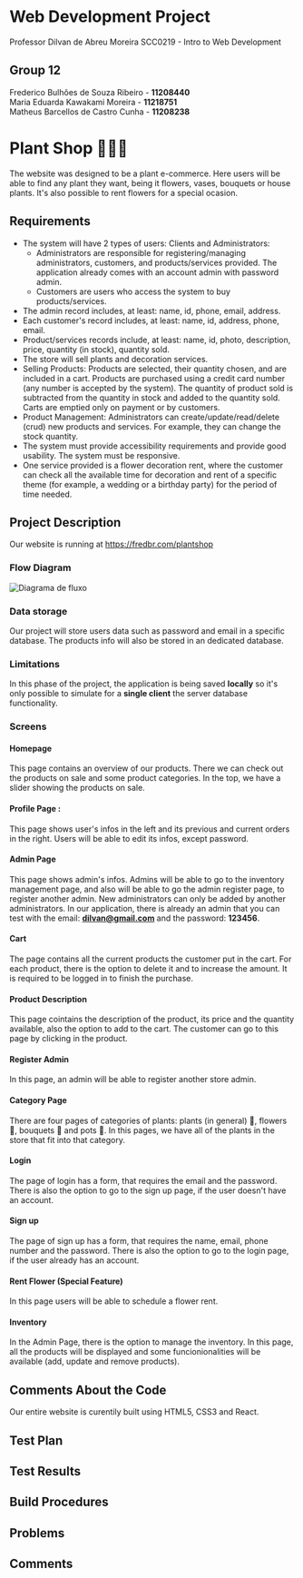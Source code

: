 # Web Development Project 
Professor Dilvan de Abreu Moreira
SCC0219 - Intro to Web Development

## Group 12 
Frederico Bulhões de Souza Ribeiro - **11208440**   
Maria Eduarda Kawakami Moreira - **11218751**  
Matheus Barcellos de Castro Cunha - **11208238**

# Plant Shop 🌱🌼💐 
The website was designed to be a plant e-commerce. Here users will be able to find any plant they want, being it flowers, vases, bouquets or house plants. It's also possible to rent flowers for a special ocasion. 
## Requirements
* The system will have 2 types of users: Clients and Administrators:
  * Administrators are responsible for registering/managing administrators, customers, and products/services provided. The application already comes with an account admin with password admin.
  * Customers are users who access the system to buy products/services.
* The admin record includes, at least: name, id, phone, email, address.
* Each customer's record includes, at least: name, id, address, phone, email.
* Product/services records include, at least: name, id, photo, description, price, quantity (in stock), quantity sold.
* The store will sell plants and decoration services.
* Selling Products: Products are selected, their quantity chosen, and are included in a cart. Products are purchased using a credit card number (any number is accepted by the system). The quantity of product sold is subtracted from the quantity in stock and added to the quantity sold. Carts are emptied only on payment or by customers.
* Product Management: Administrators can create/update/read/delete (crud) new products and services. For example, they can change the stock quantity.
* The system must provide accessibility requirements and provide good usability. The system must be responsive.
* One service provided is a flower decoration rent, where the customer can check all the available time for decoration and rent of a specific theme (for example, a wedding or a birthday party) for the period of time needed.  

## Project Description

Our website is running at https://fredbr.com/plantshop

### Flow Diagram

![Diagrama de fluxo](https://i.imgur.com/mlaWlqZ.png)

### Data storage
Our project will store users data such as password and email in a specific database. The products info will also be stored in an dedicated database. 

### Limitations
In this phase of the project, the application is being saved **locally** so it's only possible to simulate for a **single client** the server database functionality.

### Screens
#### Homepage
This page contains an overview of our products. There we can check out the products on sale and some product categories. In the top, we have a slider showing the products on sale. 

#### Profile Page :
This page shows user's infos in the left and its previous and current orders in the right. Users will be able to edit its infos, except password.

#### Admin Page
This page shows admin's infos. Admins will be able to go to the inventory management page, and also will be able to go the admin register page, to register another admin. New administrators can only be added by another administrators. In our application, there is already an admin that you can test with the email: **dilvan@gmail.com** and the password: **123456**.

#### Cart
The page contains all the current products the customer put in the cart. For each product, there is the option to delete it and to increase the amount. It is required to be logged in to finish the purchase.

#### Product Description
This page cointains the description of the product, its price and the quantity available, also the option to add to the cart. The customer can go to this page by clicking in the product.

#### Register Admin
In this page, an admin will be able to register another store admin.

#### Category Page
There are four pages of categories of plants: plants (in general) 🌱, flowers 🌷, bouquets 💐 and pots 🌳. In this pages, we have all of the plants in the store that fit into that category. 

#### Login
The page of login has a form, that requires the email and the password. There is also the option to go to the sign up page, if the user doesn't have an account. 

#### Sign up
The page of sign up has a form, that requires the name, email, phone number and the password. There is also the option to go to the login page, if the user already has an account. 

#### Rent Flower (Special Feature)
In this page users will be able to schedule a flower rent.

#### Inventory
In the Admin Page, there is the option to manage the inventory. In this page, all the products will be displayed and some funcionionalities will be available (add, update and remove products). 

## Comments About the Code
Our entire website is curentily built using HTML5, CSS3 and React.

## Test Plan

## Test Results

## Build Procedures

## Problems

## Comments
